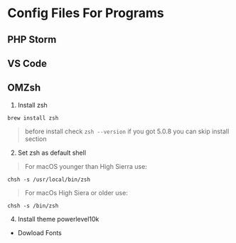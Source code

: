 # Config Files For Programs
## PHP Storm
## VS Code
## OMZsh
1. Install zsh
```macos
brew install zsh 
```
> before install check ``` zsh --version ``` if you got 5.0.8 you can skip install section
2. Set zsh as default shell
> For macOS younger than High Sierra use:
```macos
chsh -s /usr/local/bin/zsh
```
> For macOs High Siera or older use:
```macos
chsh -s /bin/zsh
```
4. Install theme powerlevel10k
  * Dowload Fonts
  >
  
